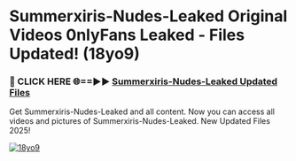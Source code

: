 # Summerxiris-Nudes-Leaked Original Videos 0nlyFans Leaked - Files Updated! (18yo9)

<h3>🔴 CLICK HERE 🌐==►► <a href="https://tinyurl.com/4mcuefdz" rel="nofollow">Summerxiris-Nudes-Leaked Updated Files</a></h3>

Get Summerxiris-Nudes-Leaked and all content. Now you can access all videos and pictures of Summerxiris-Nudes-Leaked. New Updated Files 2025!

[![18yo9](https://i.imgur.com/StAQSOY.gif)](https://tinyurl.com/4mcuefdz)
